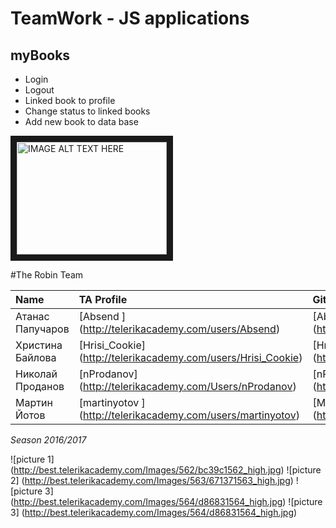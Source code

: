 # TeamWork - JS applications

## myBooks

- Login
- Logout
- Linked book to profile
- Change status to linked books
- Add new book to data base

<a href="http://www.youtube.com/watch?feature=player_embedded&v=Ofz9GbTYS4I
" target="_blank"><img src="http://img.youtube.com/vi/Ofz9GbTYS4I/0.jpg" 
alt="IMAGE ALT TEXT HERE" width="240" height="180" border="10" /></a>

#The Robin Team

| Name | TA Profile | Github |
| :--- | :--- | :---- |
| Атанас Папучаров | [Absend ] (http://telerikacademy.com/users/Absend) | [Absend ] (https://github.com/Absend) |
| Христина Байлова | [Hrisi_Cookie] (http://telerikacademy.com/users/Hrisi_Cookie) | [HrisiCookie] (https://github.com/HrisiCookie) |
| Николай Проданов | [nProdanov] (http://telerikacademy.com/Users/nProdanov) | [nProdanov] (https://github.com/nProdanov) |
| Мартин Йотов | [martinyotov ] (http://telerikacademy.com/users/martinyotov) | [MartinYotov] (https://github.com/MartinYotov) |

*Season 2016/2017*

![picture 1] (http://best.telerikacademy.com/Images/562/bc39c1562_high.jpg)
![picture 2] (http://best.telerikacademy.com/Images/563/671371563_high.jpg)
![picture 3] (http://best.telerikacademy.com/Images/564/d86831564_high.jpg)
![picture 3] (http://best.telerikacademy.com/Images/564/d86831564_high.jpg)